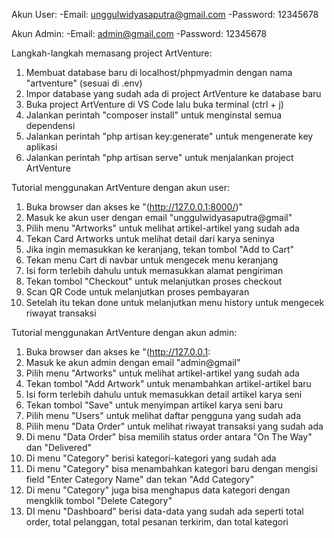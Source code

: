 Akun User:
-Email: unggulwidyasaputra@gmail.com
-Password: 12345678

Akun Admin:
-Email: admin@gmail.com
-Password: 12345678

Langkah-langkah memasang project ArtVenture:
1. Membuat database baru di localhost/phpmyadmin dengan nama "artventure" (sesuai di .env)
2. Impor database yang sudah ada di project ArtVenture ke database baru
3. Buka project ArtVenture di VS Code lalu buka terminal (ctrl + j)
4. Jalankan perintah "composer install" untuk menginstal semua dependensi
5. Jalankan perintah "php artisan key:generate" untuk mengenerate key aplikasi
6. Jalankan perintah "php artisan serve" untuk menjalankan project ArtVenture

Tutorial menggunakan ArtVenture dengan akun user:
1. Buka browser dan akses ke "(http://127.0.0.1:8000/)"
2. Masuk ke akun user dengan email "unggulwidyasaputra@gmail"
3. Pilih menu "Artworks" untuk melihat artikel-artikel yang sudah ada
4. Tekan Card Artworks untuk melihat detail dari karya seninya
5. Jika ingin memasukkan ke keranjang, tekan tombol "Add to Cart"
6. Tekan menu Cart di navbar untuk mengecek menu keranjang
7. Isi form terlebih dahulu untuk memasukkan alamat pengiriman
8. Tekan tombol "Checkout" untuk melanjutkan proses checkout
9. Scan QR Code untuk melanjutkan proses pembayaran
10. Setelah itu tekan done untuk melanjutkan menu history untuk mengecek riwayat transaksi

Tutorial menggunakan ArtVenture dengan akun admin:
1. Buka browser dan akses ke "(http://127.0.0.1:
2. Masuk ke akun admin dengan email "admin@gmail"
3. Pilih menu "Artworks" untuk melihat artikel-artikel yang sudah ada
4. Tekan tombol "Add Artwork" untuk menambahkan artikel-artikel baru
5. Isi form terlebih dahulu untuk memasukkan detail artikel karya seni
6. Tekan tombol "Save" untuk menyimpan artikel karya seni baru
7. Pilih menu "Users" untuk melihat daftar pengguna yang sudah ada
8. Pilih menu "Data Order" untuk melihat riwayat transaksi yang sudah ada
9. Di menu "Data Order" bisa memilih status order antara "On The Way" dan "Delivered"
10. Di menu "Category" berisi kategori-kategori yang sudah ada
11. Di menu "Category" bisa menambahkan kategori baru dengan mengisi field "Enter Category Name" dan tekan "Add Category"
12. Di menu "Category" juga bisa menghapus data kategori dengan mengklik tombol "Delete Category"
13. DI menu "Dashboard" berisi data-data yang sudah ada seperti total order, total pelanggan, total pesanan terkirim, dan total kategori
